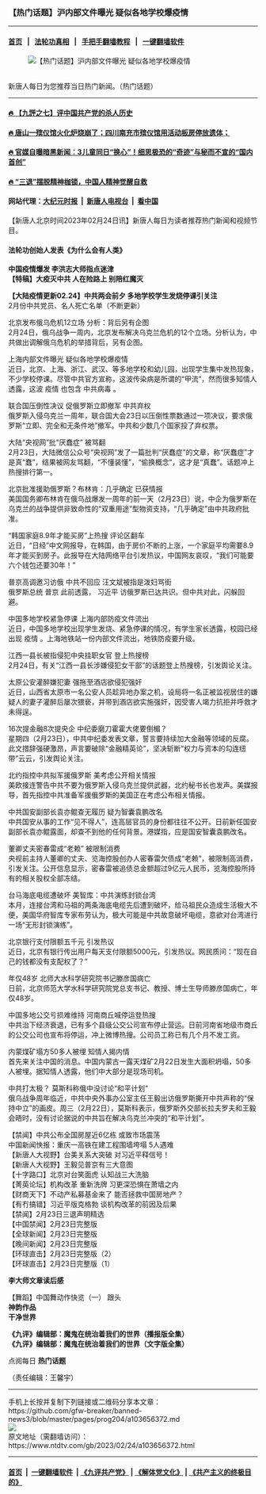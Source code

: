 ### 【热门话题】沪内部文件曝光 疑似各地学校爆疫情
------------------------

#### [首页](https://github.com/gfw-breaker/banned-news3/blob/master/README.md) &nbsp;&nbsp;|&nbsp;&nbsp; [法轮功真相](https://github.com/begood0513/basic/blob/master/README.md)  &nbsp;&nbsp;|&nbsp;&nbsp; [手把手翻墙教程](https://github.com/gfw-breaker/guides/wiki)  &nbsp;&nbsp;|&nbsp;&nbsp; [一键翻墙软件](https://github.com/gfw-breaker/nogfw/blob/master/README.md)  



<div><div class="featured_image">
 <figure>
  <img alt="【热门话题】沪内部文件曝光 疑似各地学校爆疫情" src="https://i.ntdtv.com/assets/uploads/2023/02/45-1-1-800x450-1-2.jpg"/>
 </figure><br/>
 <span class="caption">
  新唐人每日为您推荐当日热门新闻。（热门话题）
 </span>
</div>
</div><hr/>

#### [ 🔥  【九評之七】评中国共产党的杀人历史](http://45.63.98.24:10000/videos/res1/news/../../res/jiuping/index.html?202302250040)

#### [ 🔥  唐山一殡仪馆火化炉烧崩了；四川南充市殡仪馆用活动板房停放遗体；](http://45.63.98.24:10000/videos/res1/news/../../res1/corona/index.html?202302250040)

#### [ 🔥  官媒自曝暗黑新闻：3儿童同日“换心”！细思极恐的“奇迹”与秘而不宣的“国内首创”](http://45.63.98.24:10000/videos/res1/news/../../res/Organs/index.html?202302250040)

#### [ 🔥  “三退”摆脱精神枷锁，中国人精神觉醒自救](http://45.63.98.24:10000/videos/res1/news/../../res1/tui/index.html?202302250040)

#### 网站代理：[大纪元时报](http://45.63.98.24:85/gb/?202302250040) &nbsp;|&nbsp; [新唐人电视台](http://45.63.98.24:8808/gb/?202302250040) &nbsp;|&nbsp; [看中国](http://45.63.98.24:8300/?202302250040)

<div><div class="post_content" itemprop="articleBody">
 <p>
  【新唐人北京时间2023年02月24日讯】新唐人每日为读者推荐热门新闻和视频节目。
 </p>
 <h4>
  <strong>
   <ok href="https://www.ntdtv.com/gb/2023/01/21/a103630310.html" rel="noopener" target="_blank">
    法轮功创始人发表《为什么会有人类》
   </ok>
  </strong>
 </h4>
 <p>
  <strong>
   <ok href="https://www.epochtimes.com/b5/22/12/22/n13889513.htm" rel="noopener" target="_blank">
    中国疫情爆发 李洪志大师指点迷津
   </ok>
  </strong>
  <br/>
  <strong>
   <ok href="https://www.ntdtv.com/gb/2023/02/03/a103640752.html" rel="noopener" target="_blank">
    【特稿】大疫灭中共 人在险路上 别陪红魔灭
   </ok>
  </strong>
 </p>
 <p>
  <strong>
   <ok href="https://www.ntdtv.com/gb/2023/02/03/a103640752.html" rel="noopener" target="_blank">
    【大陆疫情更新02.24】中共两会前夕 多地学校学生发烧停课引关注
   </ok>
  </strong>
  <br/>
  <ok href="https://www.ntdtv.com/gb/2023/02/03/a103640752.html">
   2月份中共党员、名人死亡名单（不断更新）
  </ok>
 </p>
 <p>
  <ok href="https://www.ntdtv.com/gb/2023/02/24/a103656396.html" rel="noopener" target="_blank">
   北京发布俄乌危机12立场 分析：背后另有企图
  </ok>
  <br/>
  2月24日，俄乌战争一周内，北京发布解决乌克兰危机的12个立场。分析认为，中共做出调解俄乌危机的举措背后，另有企图。
 </p>
 <p>
  <ok href="https://www.ntdtv.com/gb/2023/02/24/a103656270.html" rel="noopener" target="_blank">
   上海内部文件曝光 疑似各地学校爆疫情
  </ok>
  <br/>
  近日，北京、上海、浙江、武汉、等多地学校和幼儿园，出现学生集中发热现象，不少学校停课。尽管中共官方宣称，这波传染病是所谓的“甲流”，然而很多知情人透露，这波
  <ok href="https://www.ntdtv.com/gb/疫情.htm">
   疫情
  </ok>
  也包含
  <ok href="https://www.ntdtv.com/gb/中共病毒.htm">
   中共病毒
  </ok>
  。
 </p>
 <p>
  <ok href="https://www.ntdtv.com/gb/2023/02/24/a103656102.html" rel="noopener" target="_blank">
   联合国压倒性决议 促俄罗斯立即撤军 中共弃权
  </ok>
  <br/>
  俄罗斯入侵乌克兰一周年，联合国大会23日以压倒性票数通过一项决议，要求俄罗斯“立即、完全和无条件地”撤军。中共和少数几个国家投了弃权票。
 </p>
 <p>
  <ok href="https://www.ntdtv.com/gb/2023/02/23/a103655990.html" rel="noopener" target="_blank">
   大陆“央视网”批“厌蠢症” 被骂翻
  </ok>
  <br/>
  2月23日，大陆微信公众号“央视网”发了一篇批判“厌蠢症”的文章，称“厌蠢症”才是真“蠢”，结果被网友骂翻，“不懂装懂”，“偷换概念”，这才是“真蠢”。话题冲上热搜排行第一。
 </p>
 <p>
  <ok href="https://www.ntdtv.com/gb/2023/02/24/a103656180.html" rel="noopener" target="_blank">
   北京批准援助俄罗斯？布林肯：几乎确定 已获情报
  </ok>
  <br/>
  美国国务卿布林肯在俄乌战爆发一周年的前一天（2月23日）说，中企为俄罗斯在乌克兰的战争提供非致命性的“双重用途”型物资支持，“几乎确定”由中共政府批准。
 </p>
 <p>
  <ok href="https://www.ntdtv.com/gb/2023/02/23/a103656013.html" rel="noopener" target="_blank">
   “韩国家庭8.9年才能买房”上热搜 评论区翻车
  </ok>
  <br/>
  近日，“日经”中文网报导，在韩国，由于房价不断的上涨，一个家庭平均需要8.9年才能买到房子。此报导在大陆网络平台引发热议，中国网友哀叹，“我们可能要六个钱包还要30年！”
 </p>
 <p>
  <ok href="https://www.ntdtv.com/gb/2023/02/24/a103656273.html" rel="noopener" target="_blank">
   普京高调邀习访俄 中共不回应 汪文斌被指是泼妇骂街
  </ok>
  <br/>
  俄罗斯总统
  <ok href="https://www.ntdtv.com/gb/普京.htm">
   普京
  </ok>
  此前透露，
  <ok href="https://www.ntdtv.com/gb/习近平.htm">
   习近平
  </ok>
  访俄罗斯已达共识。但中共对此，闪躲回避。
 </p>
 <p>
  <ok href="https://www.ntdtv.com/gb/2023/02/24/a103656338.html" rel="noopener" target="_blank">
   中国多地学校紧急停课 上海内部防疫文件流出
  </ok>
  <br/>
  近日，中国多地学校出现学生发烧、紧急停课的情况，有学生家长透露，校园已经出现
  <ok href="https://www.ntdtv.com/gb/疫情.htm">
   疫情
  </ok>
  。上海地铁站一份内部文件流出，地铁防疫要升级。
 </p>
 <p>
  <ok href="https://www.ntdtv.com/gb/2023/02/24/a103656101.html" rel="noopener" target="_blank">
   江西一县长被指侵犯中央挂职女官 登上热搜榜
  </ok>
  <br/>
  2月24日，有关“江西一县长涉嫌侵犯女干部”的话题登上热搜榜，引发舆论关注。
 </p>
 <p>
  <ok href="https://www.ntdtv.com/gb/2023/02/23/a103655829.html" rel="noopener" target="_blank">
   太原公安灌醉嫌犯妻 强拖至酒店欲侵犯强奸
  </ok>
  <br/>
  近日，山西省太原市一名公安人员趁异地办案之机，设局将一名正被监视居住的嫌疑人的妻子灌醉后屡次猥亵，并带到酒店欲实施强奸，因受害人竭力抗拒并呼救才未得逞。
 </p>
 <p>
  <ok href="https://www.ntdtv.com/gb/2023/02/23/a103655962.html" rel="noopener" target="_blank">
   16次提金融8次提央企 中纪委磨刀霍霍大佬要倒楣？
  </ok>
  <br/>
  星期四（2月23日），中共中纪委发表文章，誓言要持续加大金融等领域的反腐。此文措辞强硬激昂，声言要破除“金融精英论”，坚决斩断“权力与资本的勾连纽带”云云，引发舆论关注。
 </p>
 <p>
  <ok href="https://www.ntdtv.com/gb/2023/02/23/a103655826.html" rel="noopener" target="_blank">
   北约指控中共拟军援俄罗斯 美考虑公开相关情报
  </ok>
  <br/>
  美欧接连警告中共不要为俄罗斯入侵乌克兰提供武器，北约秘书长也发声。美媒报导，首先指控中共准备军援俄罗斯的美国正在考虑公布相关情报。
 </p>
 <p>
  <ok href="https://www.ntdtv.com/gb/2023/02/23/a103656000.html" rel="noopener" target="_blank">
   中共国安副部长袁亦鲲查无履历 疑为智囊袁鹏改名
  </ok>
  <br/>
  中共国安从事的工作“见不得人”，连高层官员的身份都往往不公开。日前新任国安副部长袁亦鲲露面，却查不到他的任何背景。港媒指，应是国安智囊袁鹏改名。
 </p>
 <p>
  <ok href="https://www.ntdtv.com/gb/2023/02/24/a103656252.html" rel="noopener" target="_blank">
   董卿丈夫密春雷成“老赖” 被限制消费
  </ok>
  <br/>
  央视前主持人董卿的丈夫、览海控股创办人密春雷欠债成“老赖”，被限制高消费，引发关注。公开信息显示，密春雷被追债总金额超过9亿元人民币，览海控股所持有的相关股权全部冻结。
 </p>
 <p>
  <ok href="https://www.ntdtv.com/gb/2023/02/23/a103655815.html" rel="noopener" target="_blank">
   台马海底电缆遭破坏 美智库：中共演练封锁台湾
  </ok>
  <br/>
  本月，连接台湾和马祖的两条海底电缆先后遭到破坏，给马祖民众造成生活极大不便，美国华府智库专家布劳认为，极大可能是中共故意破坏电缆，意欲对台湾进行一场“无形封锁演练”。
 </p>
 <p>
  <ok href="https://www.ntdtv.com/gb/2023/02/24/a103656350.html" rel="noopener" target="_blank">
   北京银行支付限额五千元 引发热议
  </ok>
  <br/>
  近日，北京有银行传出用户每天支付限额5000元，引发热议。网民质问：“现在自己的钱都没有支配权了？”
 </p>
 <p>
  <ok href="https://www.ntdtv.com/gb/2023/02/24/a103656383.html" rel="noopener" target="_blank">
   年仅48岁 北师大水科学研究院书记滕彦国病亡
  </ok>
  <br/>
  日前，北京师范大学水科学研究院党总支书记、教授、博士生导师滕彦国病亡，年仅48岁。
 </p>
 <p>
  <ok href="https://www.ntdtv.com/gb/2023/02/23/a103655907.html" rel="noopener" target="_blank">
   中国多地公交亏损难维持 河南商丘喊停运登热搜
  </ok>
  <br/>
  中共治下经济衰退，已有多个县级公交公司宣布停止营运。日前河南省地级市商丘的公交公司也宣布将停运，冲上微博热搜。公司员工称已有几个月不发工资。
 </p>
 <p>
  <ok href="https://www.ntdtv.com/gb/2023/02/23/a103655702.html" rel="noopener" target="_blank">
   内蒙煤矿塌方50多人被埋 知情人揭内情
  </ok>
  <br/>
  首先来关注中国的消息。中国内蒙古一露天煤矿2月22日发生大面积坍塌，50多人被埋。据知情人透露，他们中大部分是现场司机。
 </p>
 <p>
  <ok href="https://www.ntdtv.com/gb/2023/02/23/a103655683.html" rel="noopener" target="_blank">
   中共打太极？ 莫斯科称俄中没讨论“和平计划”
  </ok>
  <br/>
  俄乌战争周年临近，中共中央外事办公室主任王毅出访俄罗斯撕开中共声称的“保持中立”的画皮。周三（2月22日），莫斯科表示，俄罗斯外交部长拉夫罗夫和王毅会晤时，没有讨论据说的中共旨在解决乌克兰冲突的“和平计划”。
 </p>
 <p>
  <ok href="https://www.ntdtv.com/gb/2023/02/23/a103655886.html" rel="noopener" target="_blank">
   【禁闻】中共公布全国房屋近6亿栋 或致市场震荡
  </ok>
  <br/>
  <ok href="https://www.ntdtv.com/gb/2023/02/24/a103656277.html" rel="noopener" target="_blank">
   中国新闻快报：重庆一高铁在建工程围墙垮塌 5人遇难
  </ok>
  <br/>
  <ok href="https://www.ntdtv.com/gb/2023/02/24/a103656081.html" rel="noopener" target="_blank">
   【新唐人大视野】台美关系大突破 对习近平释信号！
  </ok>
  <br/>
  <ok href="https://www.ntdtv.com/gb/2023/02/24/a103656077.html" rel="noopener" target="_blank">
   【新唐人大视野】王毅见普京有三大意图
  </ok>
  <br/>
  <ok href="https://www.ntdtv.com/gb/2023/02/24/a103656288.html" rel="noopener" target="_blank">
   【十字路口】北京对台笑面虎 认知战三大洗脑
  </ok>
  <br/>
  <ok href="https://www.ntdtv.com/gb/2023/02/23/a103655945.html" rel="noopener" target="_blank">
   【菁英论坛】机构改革 重新洗牌 习更深恐惧在萧墙之内
  </ok>
  <br/>
  <ok href="https://www.ntdtv.com/gb/2023/02/24/a103656325.html" rel="noopener" target="_blank">
   【财商天下】不动产私募基金来了 能否拯救中国房地产？
  </ok>
  <br/>
  <ok href="https://www.ntdtv.com/gb/2023/02/23/a103655817.html" rel="noopener" target="_blank">
   【有冇搞错】习近平版克格勃 谈机构改革的前因及后果
  </ok>
  <br/>
  <ok href="https://www.ntdtv.com/gb/2023/02/23/a103655885.html" rel="noopener" target="_blank">
   【禁闻】2月23日三退声明精选
  </ok>
  <br/>
  <ok href="https://www.ntdtv.com/gb/2023/02/23/a103655906.html" rel="noopener" target="_blank">
   【中国禁闻】2月23日完整版
  </ok>
  <br/>
  <ok href="https://www.ntdtv.com/gb/2023/02/24/a103656093.html" rel="noopener" target="_blank">
   【全球新闻】2月23日完整版
  </ok>
  <br/>
  <ok href="https://www.ntdtv.com/gb/2023/02/24/a103656234.html" rel="noopener" target="_blank">
   【晚间新闻】2月23日完整版
  </ok>
  <br/>
  <ok href="https://www.ntdtv.com/gb/2023/02/23/a103655887.html" rel="noopener" target="_blank">
   【环球直击】2月23日完整版（2）
  </ok>
  <br/>
  <ok href="https://www.ntdtv.com/gb/2023/02/23/a103655711.html" rel="noopener" target="_blank">
   【环球直击】2月23日完整版（1）
  </ok>
 </p>
 <p>
  <strong>
   <ok href="https://www.ntdtv.com/gb/prog560018" rel="noopener" target="_blank">
    李大师文章读后感
   </ok>
  </strong>
 </p>
 <p>
  <ok href="https://www.ntdtv.com/gb/2023/02/23/a103655823.html" rel="noopener" target="_blank">
   【舞蹈】中国舞动作快览（一） 跟头
  </ok>
  <br/>
  <strong>
   <ok href="https://www.ntdtv.com/gb/prog501061" rel="noopener" target="_blank">
    神韵作品
   </ok>
  </strong>
  <br/>
  <strong>
   <ok href="https://www.ganjing.com/zh-TW" rel="noopener" target="_blank">
    干净世界
   </ok>
  </strong>
 </p>
 <p>
  <strong>
   <ok href="https://www.ntdtv.com/gb/2019/02/15/a102512426.html" rel="noopener" target="_blank">
    《九评》编辑部：魔鬼在统治着我们的世界（播报版全集）
   </ok>
  </strong>
  <br/>
  <strong>
   <ok href="https://www.ntdtv.com/gb/2018/06/08/a1378888.html" rel="noopener" target="_blank">
    《九评》编辑部：魔鬼在统治着我们的世界（文字版全集）
   </ok>
  </strong>
 </p>
 <p>
  点阅每日
  <strong>
   <ok href="http://www.ntdtv.com/gb/%E7%86%B1%E9%96%80%E8%A9%B1%E9%A1%8C.htm">
    热门话题
   </ok>
  </strong>
 </p>
 <p>
  （责任编辑：王馨宇）
 </p>
 <div class="single_ad">
 </div>
</div>
</div>
<hr/>
手机上长按并复制下列链接或二维码分享本文章：<br/>
https://github.com/gfw-breaker/banned-news3/blob/master/pages/prog204/a103656372.md <br/>
<a href='https://github.com/gfw-breaker/banned-news3/blob/master/pages/prog204/a103656372.md'><img src='https://github.com/gfw-breaker/banned-news3/blob/master/pages/prog204/a103656372.md.png'/></a> <br/>
原文地址（需翻墙访问）：https://www.ntdtv.com/gb/2023/02/24/a103656372.html


------------------------
#### [首页](https://github.com/gfw-breaker/banned-news3/blob/master/README.md) &nbsp;|&nbsp; [一键翻墙软件](https://github.com/gfw-breaker/nogfw/blob/master/README.md) &nbsp;| [《九评共产党》](https://github.com/gfw-breaker/9ping.md/blob/master/README.md#九评之一评共产党是什么) | [《解体党文化》](https://github.com/gfw-breaker/jtdwh.md/blob/master/README.md) | [《共产主义的终极目的》](https://github.com/gfw-breaker/gczydzjmd.md/blob/master/README.md)


<img src='http://gfw-breaker.win/banned-news3/pages/prog204/a103656372.md' width='0px' height='0px'/>